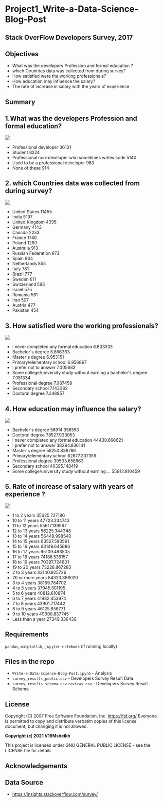 # Project1_Write-a-Data-Science-Blog-Post

## Stack OverFlow Developers Survey, 2017

## Objectives
- What was the developers Profession and formal education ?
- which Countries data was collected from during survey?
- How satisfied were the working professionals?
- How education may influence the salary?
- The rate of increase in salary with the years of experience

## Summary
## 1.What was the developers Profession and formal education?
![](Screenshots/1.png)

- Professional developer                                  36131
- Student                                                  8224
- Professional non-developer who sometimes writes code     5140
- Used to be a professional developer                       983
- None of these                                             914

## 2. which Countries data was collected from during survey?
![](Screenshots/2.png)

- United States         11455
- India                  5197
- United Kingdom         4395
- Germany                4143
- Canada                 2233
- France                 1740
- Poland                 1290
- Australia               913
- Russian Federation      873
- Spain                   864
- Netherlands             855
- Italy                   781
- Brazil                  777
- Sweden                  611
- Switzerland             595
- Israel                  575
- Romania                 561
- Iran                    507
- Austria                 477
- Pakistan                454



## 3. How satisfied were the working professionals?
![](Screenshots/3.png)

- I never completed any formal education                               6.833333
- Bachelor's degree                                                    6.866363
- Master's degree                                                      6.953151
- Primary/elementary school                                            6.956897
- I prefer not to answer                                               7.005682
- Some college/university study without earning a bachelor's degree    7.081334
- Professional degree                                                  7.087459
- Secondary school                                                     7.143082
- Doctoral degree                                                      7.348857

## 4. How education may influence the salary?
![](Screenshots/4.png)

-	Bachelor's degree	56914.358553
-	Doctoral degree	78527.933053
-	I never completed any formal education	44430.660621
-	I prefer not to answer	38284.836141
-	Master's degree	58250.838766
-	Primary/elementary school	62677.337356
-	Professional degree	39503.658863
-	Secondary school	40395.148419
-	Some college/university study without earning ...	55912.810459

## 5. Rate of increase of salary with years of experience ?
![](Screenshots/5.png)

-	1 to 2 years	35625.727186
-	10 to 11 years	47723.234743
-	11 to 12 years	55617.139567
-	12 to 13 years	56225.344348
-	13 to 14 years	56449.998540
-	14 to 15 years	63527.583591
-	15 to 16 years	63149.645686
-	16 to 17 years	65109.493505
-	17 to 18 years	74186.535157
-	18 to 19 years	70397.724801
-	19 to 20 years	73228.867280
-	2 to 3 years	33140.925726
-	20 or more years	84323.386020
-	3 to 4 years	38169.784702
-	4 to 5 years	37945.601195
-	5 to 6 years	40812.610874
-	6 to 7 years	41932.453974
-	7 to 8 years	43901.717442
-	8 to 9 years	46125.956771
- 9 to 10 years	49300.837745
-	Less than a year	27349.336436


## Requirements
`pandas`, `matplotlib`, `jupyter-notebook` (if running locally)

## Files in the repo
- `Write-a-Data-Science-Blog-Post.ipynb` - Analysis
- `survey_results_public.csv` - Developers Survey Result Data
- `survey_results_schema.csv` `reviews.csv` - Developers Survey Result Schema

## License
Copyright (C) 2007 Free Software Foundation, Inc. <https://fsf.org/>
 Everyone is permitted to copy and distribute verbatim copies
 of this license document, but changing it is not allowed.
 
**Copyright (c) 2021 V19Msheikh**

This project is licensed under  GNU GENERAL PUBLIC LICENSE - see the LICENSE file for details

## Acknowledgements
## Data Source
- https://insights.stackoverflow.com/survey/

